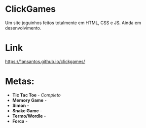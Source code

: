 # ClickGames
Um site joguinhos feitos totalmente em HTML, CSS e JS. Ainda em desenvolvimento.

# Link
https://1ansantos.github.io/clickgames/

# Metas:
* **Tic Tac Toe** - *Completo*
* **Memory Game** -
* **Simon** -
* **Snake Game** -
* **Termo/Wordle** -
* **Forca** -
